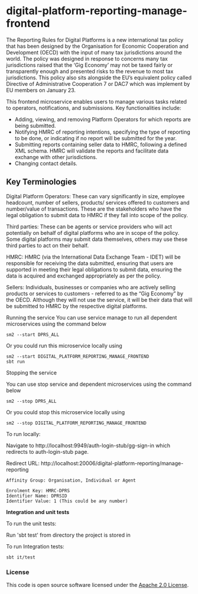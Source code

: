 
# digital-platform-reporting-manage-frontend

The Reporting Rules for Digital Platforms is a new international tax policy that has been designed by the Organisation for Economic Cooperation and Development (OECD) with the input of many tax jurisdictions around the world. The policy was designed in response to concerns many tax jurisdictions raised that the ‘Gig Economy’ may not be taxed fairly or transparently enough and presented risks to the revenue to most tax jurisdictions. This policy also sits alongside the EU’s equivalent policy called Directive of Administrative Cooperation 7 or DAC7 which was implement by EU members on January 23.

This frontend microservice enables users to manage various tasks related to operators, notifications, and submissions. Key functionalities include:

* Adding, viewing, and removing Platform Operators for which reports are being submitted.
* Notifying HMRC of reporting intentions, specifying the type of reporting to be done, or indicating if no report will be submitted for the year.
* Submitting reports containing seller data to HMRC, following a defined XML schema. HMRC will validate the reports and facilitate data exchange with other jurisdictions.
* Changing contact details.

## Key Terminologies
Digital Platform Operators:
These can vary significantly in size, employee headcount, number of sellers, products/ services offered to customers and number/value of transactions. These are the stakeholders who have the legal obligation to submit data to HMRC if they fall into scope of the policy.

Third parties:
These can be agents or service providers who will act potentially on behalf of digital platforms who are in scope of the policy. Some digital platforms may submit data themselves, others may use these third parties to act on their behalf.

HMRC:
HMRC (via the International Data Exchange Team - IDET) will be responsible for receiving the data submitted, ensuring that users are supported in meeting their legal obligations to submit data, ensuring the data is acquired and exchanged appropriately as per the policy.

Sellers:
Individuals, businesses or companies who are actively selling products or services to customers - referred to as the “Gig Economy” by the OECD. Although they will not use the service, it will be their data that will be submitted to HMRC by the respective digital platforms.

Running the service
You can use service manage to run all dependent microservices using the command below

    sm2 --start DPRS_ALL
Or you could run this microservice locally using

    sm2 --start DIGITAL_PLATFORM_REPORTING_MANAGE_FRONTEND
    sbt run

Stopping the service

You can use stop service and dependent microservices using the command below

    sm2 --stop DPRS_ALL
Or you could stop this microservice locally using

    sm2 --stop DIGITAL_PLATFORM_REPORTING_MANAGE_FRONTEND

To run locally:

Navigate to http://localhost:9949/auth-login-stub/gg-sign-in which redirects to auth-login-stub page.

Redirect URL: http://localhost:20006/digital-platform-reporting/manage-reporting

    Affinity Group: Organisation, Individual or Agent

    Enrolment Key: HMRC-DPRS
    Identifier Name: DPRSID
    Identifier Value: 1 (This could be any number)

**Integration and unit tests**

To run the unit tests:

Run 'sbt test' from directory the project is stored in

To run Integration tests:

    sbt it/test

### License

This code is open source software licensed under the [Apache 2.0 License]("http://www.apache.org/licenses/LICENSE-2.0.html").